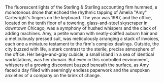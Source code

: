 The fluorescent lights of the Sterling & Sterling accounting firm hummed, a monotonous drone that echoed the rhythmic tapping of Amelia "Amy" Cartwright's fingers on the keyboard.  The year was 1987, and the office, located on the tenth floor of a towering, glass-and-steel skyscraper in downtown Chicago, was a symphony of hushed whispers and the clack of adding machines.  Amy, a petite woman with neatly-coiffed auburn hair and a meticulously pressed suit, was meticulously arranging a stack of invoices, each one a miniature testament to the firm's complex dealings.  Outside, the city buzzed with life, a stark contrast to the sterile, precise atmosphere of the office.  Her beige-and-gray cubicle, a small island in a sea of identical workstations, was her domain.  But even in this controlled environment, whispers of a growing discontent buzzed beneath the surface, as Amy faced a day filled with seemingly endless paperwork and the unspoken anxieties of a company on the brink of change.
